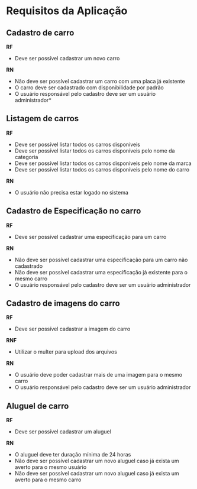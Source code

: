# Requisitos da Aplicação

## Cadastro de carro

**RF**
  - Deve ser possível cadastrar um novo carro

**RN**
  - Não deve ser possível cadastrar um carro com uma placa já existente
  - O carro deve ser cadastrado com disponibilidade por padrão
  - O usuário responsável pelo cadastro deve ser um usuário administrador*

## Listagem de carros

**RF**
  - Deve ser possível listar todos os carros disponíveis
  - Deve ser possível listar todos os carros disponíveis pelo nome da categoria
  - Deve ser possível listar todos os carros disponíveis pelo nome da marca
  - Deve ser possível listar todos os carros disponíveis pelo nome do carro

**RN**
  - O usuário não precisa estar logado no sistema

## Cadastro de Especificação no carro

**RF**
  - Deve ser possível cadastrar uma especificação para um carro

**RN**
  - Não deve ser possível cadastrar uma especificação para um carro não cadastrado
  - Não deve ser possível cadastrar uma especificação já existente para o mesmo carro
  - O usuário responsável pelo cadastro deve ser um usuário administrador

## Cadastro de imagens do carro

**RF**
  - Deve ser possível cadastrar a imagem do carro

**RNF**
  - Utilizar o multer para upload dos arquivos

**RN**
  - O usuário deve poder cadastrar mais de uma imagem para o mesmo carro
  - O usuário responsável pelo cadastro deve ser um usuário administrador

## Aluguel de carro

**RF**
  - Deve ser possível cadastrar um aluguel

**RN**
  - O aluguel deve ter duração mínima de 24 horas
  - Não deve ser possível cadastrar um novo aluguel caso já exista um averto para o mesmo usuário
  - Não deve ser possível cadastrar um novo aluguel caso já exista um averto para o mesmo carro

